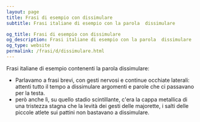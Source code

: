 ```yaml
---
layout: page
title: Frasi di esempio con dissimulare 
subtitle: Frasi italiane di esempio con la parola  dissimulare

og_title: Frasi di esempio con dissimulare 
og_description: Frasi italiane di esempio con la parola  dissimulare
og_type: website
permalink: /frasi/d/dissimulare.html
---
```


Frasi italiane di esempio contenenti la parola dissimulare:


- Parlavamo a frasi brevi, con gesti nervosi e continue occhiate laterali: attenti tutto il tempo a dissimulare argomenti e parole che ci passavano per la testa.
- però anche lì, su quello stadio scintillante, c'era la cappa metallica di una tristezza stagna che la levità dei gesti delle majorette, i salti delle piccole atlete sui pattini non bastavano a dissimulare.
